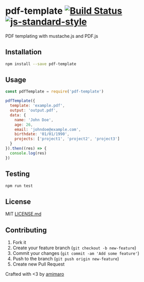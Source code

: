 # pdf-template [![Build Status](https://secure.travis-ci.org/amimaro/pdf-template.svg?branch=master)](https://travis-ci.org/amimaro/pdf-template) [![js-standard-style](https://img.shields.io/badge/code%20style-standard-brightgreen.svg?style=flat)](https://github.com/feross/standard)

PDF templating with mustache.js and PDF.js

## Installation

```bash
npm install --save pdf-template
```

## Usage

```javascript
const pdfTemplate = require('pdf-template')

pdfTemplate({
  template: 'example.pdf',
  output: 'output.pdf',
  data: {
    name: 'John Doe',
    age: 26,
    email: 'johndoe@example.com',
    birthdate: '01/01/1990',
    projects: ['project1', 'project2', 'project3']
  }
}).then((res) => {
  console.log(res)
})
```

## Testing

```bash
npm run test
```

## License

MIT [LICENSE.md](LICENSE.md)

## Contributing

1. Fork it
2. Create your feature branch (`git checkout -b new-feature`)
3. Commit your changes (`git commit -am 'Add some feature'`)
4. Push to the branch (`git push origin new-feature`)
5. Create new Pull Request

Crafted with <3 by [amimaro](https://github.com/amimaro)
